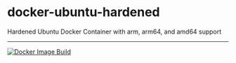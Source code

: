 # docker-ubuntu-hardened
Hardened Ubuntu Docker Container with arm, arm64, and amd64 support 

---------------------------
[![Docker Image Build](https://github.com/simeononsecurity/docker-ubuntu-hardened/actions/workflows/docker-image.yml/badge.svg)](https://github.com/simeononsecurity/docker-ubuntu-hardened/actions/workflows/docker-image.yml)
